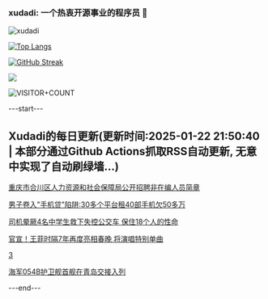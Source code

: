 ### xudadi: 一个热衷开源事业的程序员 👋

![xudadi](https://github-readme-stats-git-masterorgs-github-readme-stats-team.vercel.app/api?username=xudadi)

[![Top Langs](https://github-readme-stats.vercel.app/api/top-langs/?username=xudadi)](https://github.com/anuraghazra/github-readme-stats)

[![GitHub Streak](https://streak-stats.demolab.com?user=xudadi&locale=zh_Hans)](https://git.io/streak-stats)

![](https://raw.githubusercontent.com/xudadi/xudadi/main/assets/github-contribution-grid-snake.svg)

![VISITOR+COUNT](https://komarev.com/ghpvc/?username=xudadi&label=VISITOR+COUNT)


---start---

## Xudadi的每日更新(更新时间:2025-01-22 21:50:40 | 本部分通过Github Actions抓取RSS自动更新, 无意中实现了自动刷绿墙...)

[重庆市合川区人力资源和社会保障局公开招聘非在编人员简章](https://www.gongkaoleida.com/article/2273917)

[男子卷入"手机贷"陷阱:30多个平台租40部手机欠50多万](https://m.163.com/news/article/JMEVEV2S0514R9P4.html)

[司机晕厥4名中学生救下失控公交车 保住18个人的性命](https://m.163.com/news/article/JMG4NIAI0514CDBK.html)

[官宣！王菲时隔7年再度亮相春晚 将演唱特别单曲](https://m.163.com/news/article/JMGGJF9R051492T3.html)

[3](https://m.163.com/touch/news/sub/domestic)

[海军054B护卫舰首舰在青岛交接入列](https://m.163.com/news/article/JMGGKJPP000189PS.html)

---end---
